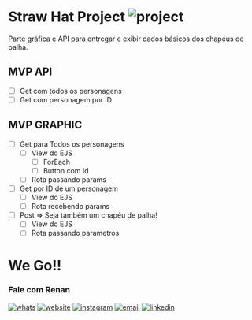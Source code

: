 # Straw Hat Project ![project](https://img.shields.io/badge/andamento%20do%20projeto-1/10-red)

Parte gráfica e API para entregar e exibir dados básicos dos chapéus de palha.

## MVP API
- [ ] Get com todos os personagens
- [ ] Get com personagem por ID

## MVP GRAPHIC  
- [ ] Get para Todos os personagens
    - [ ] View do EJS
        - [ ] ForEach
        - [ ] Button com Id
    - [ ] Rota passando params
- [ ] Get por ID de um personagem
    - [ ] View do EJS
    - [ ] Rota recebendo params
- [ ] Post => Seja também um chapéu de palha!
    - [ ] View do EJS
    - [ ] Rota passando parametros
# We Go!!

### Fale com Renan
[![whats](https://img.shields.io/badge/WhatsApp-5511957916485?style=for-the-badge&logo=whatsapp&logoColor=white)](https://api.whatsapp.com/send?phone=5511957916485&text=%20Ol%C3%A1%20Renan.%20Gostaria%20de%20falar%20com%20você.%20Contactando%20pelo%20GitHub!)
[![website](https://img.shields.io/badge/website-000000?style=for-the-badge&logo=About.me&logoColor=white)](https://www.renandevramos.com.br)
[![instagram](https://img.shields.io/badge/Instagram-E4405F?style=for-the-badge&logo=instagram&logoColor=white)](https://www.instagram.com/renan_r.dev.r)
[![email](https://img.shields.io/badge/Gmail-D14836?style=for-the-badge&logo=gmail&logoColor=white)](mailto:dev@renandevramos.com?Subject=Contato_RdevR)
[![linkedin](https://img.shields.io/badge/LinkedIn-0077B5?style=for-the-badge&logo=linkedin&logoColor=white)](https://www.linkedin.com/in/renan-ramos-da-silva-05637118b/)